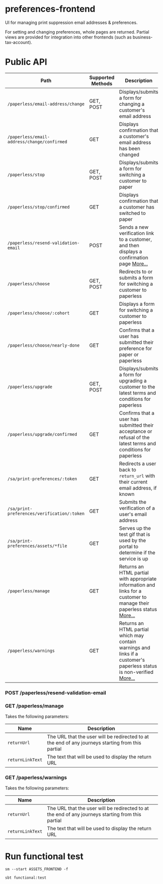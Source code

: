 preferences-frontend
====================

UI for managing print suppression email addresses & preferences.

For setting and changing preferences, whole pages are returned. Partial views are provided for integration into other frontends (such as business-tax-account).

# Public API 

| Path                                                                | Supported Methods | Description
| ------------------------------------------------------------------- | ----------------- | -------------
| `/paperless/email-address/change`                                   | GET, POST         | Displays/submits a form for changing a customer's email address
| `/paperless/email-address/change/confirmed`                         | GET               | Displays confirmation that a customer's email address has been changed
| `/paperless/stop`                                                   | GET, POST         | Displays/submits a form for switching a customer to paper
| `/paperless/stop/confirmed`                                         | GET               | Displays confirmation that a customer has switched to paper
| `/paperless/resend-validation-email`                                | POST              | Sends a new verification link to a customer, and then displays a confirmation page [More...](#post-paperlessresent-validation-email)   
| `/paperless/choose`                                                 | GET, POST         | Redirects to or submits a form for switching a customer to paperless
| `/paperless/choose/:cohort`                                         | GET               | Displays a form for switching a customer to paperless
| `/paperless/choose/nearly-done`                                     | GET               | Confirms that a user has submitted their preference for paper or paperless
| `/paperless/upgrade`                                                | GET, POST         | Displays/submits a form for upgrading a customer to the latest terms and conditions for paperless
| `/paperless/upgrade/confirmed`                                      | GET               | Confirms that a user has submitted their acceptance or refusal of the latest terms and conditions for paperless
| `/sa/print-preferences/:token`                                      | GET               | Redirects a user back to `return_url` with their current email address, if known    
| `/sa/print-preferences/verification/:token`                         | GET               | Submits the verification of a user's email address
| `/sa/print-preferences/assets/*file`                                | GET               | Serves up the test gif that is used by the portal to determine if the service is up    
| `/paperless/manage`                                                 | GET               | Returns an HTML partial with appropriate information and links for a customer to manage their paperless status [More...](#get-paperlessmanage)
| `/paperless/warnings`                                               | GET               | Returns an HTML partial which may contain warnings and links if a customer's paperless status is non-verified [More...](#get-paperlesswarnings)


### POST /paperless/resend-validation-email


### GET /paperless/manage

Takes the following parameters:

| Name             | Description |
| ---------------- | ----------- |
| `returnUrl`      | The URL that the user will be redirected to at the end of any journeys starting from this partial |
| `returnLinkText` | The text that will be used to display the return URL |

### GET /paperless/warnings

Takes the following parameters:

| Name             | Description |
| ---------------- | ----------- |
| `returnUrl`      | The URL that the user will be redirected to at the end of any journeys starting from this partial |
| `returnLinkText` | The text that will be used to display the return URL |



Run functional test
===================

`sm --start ASSETS_FRONTEND -f`

`sbt functional:test`